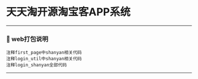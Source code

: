 
# 天天淘开源淘宝客APP系统


---

### 📖 web打包说明

    注释first_page中shanyan相关代码
    注释login_util中shanyan相关代码
    注释login_shanyan全部代码

---
